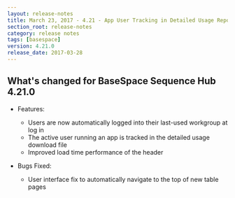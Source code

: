 ```yaml
---
layout: release-notes
title: March 23, 2017 - 4.21 - App User Tracking in Detailed Usage Reports
section_root: release-notes
category: release notes
tags: [basespace]
version: 4.21.0
release_date: 2017-03-28
---
```


## What's changed for BaseSpace Sequence Hub 4.21.0

- Features:
	- Users are now automatically logged into their last-used workgroup at log in
	- The active user running an app is tracked in the detailed usage download file
	- Improved load time performance of the header
  
- Bugs Fixed:
	- User interface fix to automatically navigate to the top of new table pages